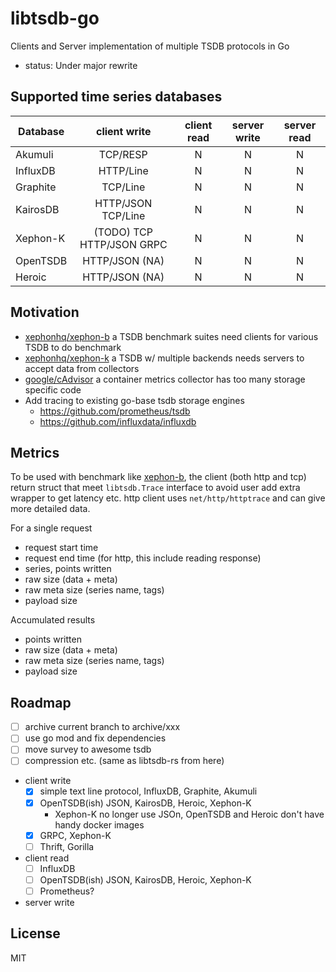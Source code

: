 # libtsdb-go

Clients and Server implementation of multiple TSDB protocols in Go

- status: Under major rewrite

## Supported time series databases

| Database     | client write  | client read   | server write | server read |
| ------------ |:------:| :-----:| :----------: | :--: |
| Akumuli  | TCP/RESP | N | N | N |
| InfluxDB | HTTP/Line | N | N | N |
| Graphite | TCP/Line | N | N | N |
| KairosDB | HTTP/JSON  TCP/Line | N | N | N |
| Xephon-K | (TODO) TCP HTTP/JSON GRPC | N | N | N |
| OpenTSDB | HTTP/JSON (NA) | N | N | N |
| Heroic | HTTP/JSON (NA) | N | N | N |

## Motivation

- [xephonhq/xephon-b](https://github.com/xephonhq/xephon-b) a TSDB benchmark suites need clients for various TSDB to do benchmark
- [xephonhq/xephon-k](https://github.com/xephonhq/xephon-k) a TSDB w/ multiple backends needs servers to accept data from collectors
- [google/cAdvisor](https://github.com/google/cadvisor) a container metrics collector has too many storage specific code 
- Add tracing to existing go-base tsdb storage engines
  - https://github.com/prometheus/tsdb
  - https://github.com/influxdata/influxdb

## Metrics

To be used with benchmark like [xephon-b](https://github.com/xephonhq/xephon-b), 
the client (both http and tcp) return struct that meet `libtsdb.Trace` interface
to avoid user add extra wrapper to get latency etc.
http client uses `net/http/httptrace` and can give more detailed data.

For a single request

- request start time
- request end time (for http, this include reading response)
- series, points written
- raw size (data + meta)
- raw meta size (series name, tags)
- payload size

Accumulated results

- points written
- raw size (data + meta)
- raw meta size (series name, tags)
- payload size

## Roadmap

- [ ] archive current branch to archive/xxx
- [ ] use go mod and fix dependencies
- [ ] move survey to awesome tsdb
- [ ] compression etc. (same as libtsdb-rs from here)
- client write
  - [x] simple text line protocol, InfluxDB, Graphite, Akumuli
  - [x] OpenTSDB(ish) JSON, KairosDB, Heroic, Xephon-K
    - Xephon-K no longer use JSOn, OpenTSDB and Heroic don't have handy docker images
  - [x] GRPC, Xephon-K
  - [ ] Thrift, Gorilla
- client read
  - [ ] InfluxDB
  - [ ] OpenTSDB(ish) JSON, KairosDB, Heroic, Xephon-K
  - [ ] Prometheus?
- server write

## License

MIT

